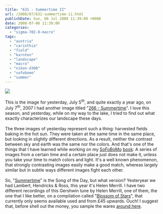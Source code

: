 ```yaml
---
title: "631 - Summertime II"
url: /2008/07/631-summertime-ii.html
publishDate: Sun, 06 Jul 2008 11:39:00 +0000
date: 2008-07-06 11:39:00
categories: 
  - "sigma-702-8-macro"
tags: 
  - "austria"
  - "carinthia"
  - "field"
  - "karnten"
  - "landscape"
  - "macro"
  - "nikon-d300"
  - "sofobomo"
  - "summer"
---
```

<a href="https://d25zfm9zpd7gm5.cloudfront.net/1200x1200/2008/20080705_160314_ps.jpg" target="_blank"><img src="https://d25zfm9zpd7gm5.cloudfront.net/0600x0600/2008/20080705_160314_ps.jpg"/></a><br/><br/><a href="https://d25zfm9zpd7gm5.cloudfront.net/1200x1200/2008/20080705_155653_ps.jpg" target="_blank"><img alt="" border="0" src="https://d25zfm9zpd7gm5.cloudfront.net/0150x0150/2008/20080705_155653_ps.jpg" style="margin: 0pt 0px 0pt 10px; float: right;"/></a> This is the image for yesterday, July 5<sup>th</sup>, and quite exactly a year ago, on July 7<sup>th</sup>, 2007 I had another image titled "<a href="/2007/07/266-summertime.html">266 - Summertime</a>". I love this season, and yesterday, while on my way to the lake, I tried to find out what exactly characterizes our landscape these days.<br/><br/><a href="https://d25zfm9zpd7gm5.cloudfront.net/1200x1200/2008/20080705_160136_ps.jpg" target="_blank"><img alt="" border="0" src="https://d25zfm9zpd7gm5.cloudfront.net/0150x0150/2008/20080705_160136_ps.jpg" style="margin: 0pt 10px 0pt 0px; float: left;"/></a> The three images of yesterday represent such a thing: harvested fields baking in the hot sun. They were taken at the same time in the same place, but looking in slightly different directions. As a result, neither the contrast between sky and earth was the same nor the colors. And that's one of the things that I have learned while working on my <a href="/search/label/SoFoBoMo" target="_blank">SoFoBoMo</a> <a href="http://issuu.com/amanessinger/docs/tscheppaschlucht?mode=embed&documentId=080615094752-71bb975bcb574a92a12e8b84cc696d08&layout=grey" target="_blank">book</a>: A series of images from a certain time and a certain place just does not make it, unless you take your time to match colors and light. It's a well known phenomenon, that strongly contrasting images easily make a good match, whereas largely similar but in subtle ways different images fight each other.<br/><br/>So, "<a href="http://www.lyricstime.com/george-gershwin-summertime-lyrics.html" target="_blank">Summertime</a>" is the Song of the Day, but what version? Yesteryear we had Lambert, Hendricks &amp; Ross, this year it's Helen Merrill. I have two different recordings of this Gershwin tune by Helen Merrill, one of them, the one that I like better, on a compilation called "<a href="http://www.amazon.co.uk/Blossom-Stars-Helen-Merrill/dp/B000025BGT" target="_blank">Blossom of Stars</a>", that currently only seems available used and from &pound;45 upwards. Ouch! I suggest that, before shell out the money, you sample the wares <a href="http://singinandswingin.blogspot.com/2007/12/helen-merrill-blossom-of-stars-1993.html" target="_blank">around here</a>.
